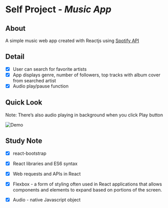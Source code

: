 # Self Project - *Music App*

## About

A simple music web app created with Reactjs using [Spotify API](https://developer.spotify.com/web-api/)

## Detail

- [X] User can search for favorite artists
- [X] App displays genre, number of followers, top tracks with album cover from searched artist 
- [X] Audio play/pause function

## Quick Look
Note: There’s also audio playing in background when you click Play button

<img src='http://imgur.com/a/6RRiL' title='Demo' width='' alt='Demo' />

## Study Note
- [X] react-bootstrap
- [X] React libraries and ES6 syntax
- [X] Web requests and APIs in React
- [X] Flexbox - a form of styling often used in React applications that allows components and elements to expand based on portions of the screen. 
- [X] Audio - native Javascript object



